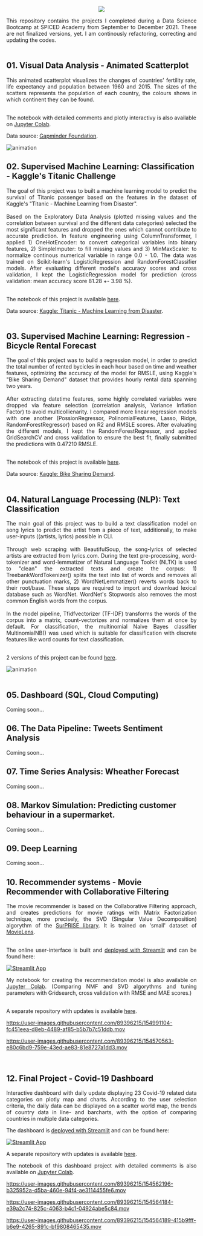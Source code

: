 <p align="center">
  <img src="https://user-images.githubusercontent.com/89396215/148706672-089e1b21-75b3-43a9-b8e4-85428337f7b8.png"/>
</p>

<div align="justify">This repository contains the projects I completed during a Data Science Bootcamp at SPICED Academy from September to December 2021. These are not finalized versions, yet. I am continously refactoring, correcting and updating the codes.</div>
<br>

## 01. Visual Data Analysis - Animated Scatterplot

<div align="justify">This animated scatterplot visualizes the changes of countries' fertility rate, life expectancy and population between 1960 and 2015. The sizes of the scatters represents the population of each country, the colours shows in which continent they can be found.</div><br>

The notebook with detailed comments and plotly interactivy is also available on [Jupyter Colab](https://colab.research.google.com/drive/1lzhl7rgZrw2-1RxhsBOEjXzb86fvKp2n).<br>

Data source: [Gapminder Foundation](https://www.gapminder.org/data/).<br>

![animation](https://raw.githubusercontent.com/orosz-attila/Spiced-Academy-Data-Science-Projects/master/01_visual_data_analysis_animated_scatterplot/images/animation.gif)

## 02. Supervised Machine Learning: Classification - Kaggle's Titanic Challenge

<div align="justify"> The goal of this project was to built a machine learning model to predict the survival of Titanic passenger based on the features in the dataset of Kaggle's "Titanic - Machine Learning from Disaster".</div><br> 

<div align="justify">Based on the Exploratory Data Analysis (plotted missing values and the correlation between survival and the different data categories) selected the most significant features and dropped the ones which cannot contribute to accurate prediction. In feature engineering using ColumnTransformer, I applied 1) OneHotEncoder: to convert categorical variables into binary features, 2) SimpleImputer: to fill missing values and 3) MinMaxScaler: to normalize continous numerical variable in range 0.0 - 1.0. The data was trained on Scikit-learn's LogisticRegression and RandomForestClassifier models. After evaluating different model's accuracy scores and cross validation, I kept the LogisticRegression model for prediction (cross validation: mean accuracy score 81.28 +- 3.98 %).</div><br> 

The notebook of this project is available [here](https://github.com/orosz-attila/Spiced-Academy-Data-Science-Projects/blob/master/02_classification_titanic_challange/2.%20Classification%20-%20Titanic%20ML%20Challenge%20.ipynb).

Data source: [Kaggle: Titanic - Machine Learning from Disaster](https://www.kaggle.com/c/titanic/overview).<br>
<br>

## 03. Supervised Machine Learning: Regression - Bicycle Rental Forecast

<div align="justify">The goal of this project was to build a regression model, in order to predict the total number of rented bycicles in each hour based on time and weather features, optimizing the accuracy of the model for RMSLE, using Kaggle's "Bike Sharing Demand" dataset that provides hourly rental data spanning two years.</div><br> 

<div align="justify">After extracting datetime features, some highly correlated variables were dropped via feature selection (correlation analysis, Variance Inflation Factor) to avoid multicollienarity. I compared more linear regression models with one another (PossionRegressor, PolinomialFeatures, Lasso, Ridge, RandomForestRegressor) based on R2 and RMSLE scores. After evaluating the different models, I kept the RandomForestRegressor, and applied GridSearchCV and cross validation to ensure the best fit, finally submitted the predictions with 0.47210 RMSLE.</div><br>

The notebook of this project is available [here](https://github.com/orosz-attila/Spiced-Academy-Data-Science-Projects/blob/master/03_regression_bycicle_rental_prediction/03_project_bycicle_rental_forecast.ipynb).
<br>

Data source: [Kaggle: Bike Sharing Demand](https://www.kaggle.com/c/bike-sharing-demand/data).<br>
<br>

## 04. Natural Language Processing (NLP): Text Classification

<div align="justify">The main goal of this project was to build a text classification model on song lyrics to predict the artist from a piece of text, additionally, to make user-inputs ((artists, lyrics) possible in CLI.</div><br> 

<div align="justify">Through web scraping with BeautifulSoup, the song-lyrics of selected artists are extracted from lyrics.com. During the text pre-processing, word-tokenizer and word-lemmatizer of Natural Language Toolkit (NLTK) is used to "clean" the extracted texts and create the corpus: 1) TreebankWordTokenizer() splits the text into list of words and removes all other punctuation marks, 2) WordNetLemmatizer() reverts words back to their root/base. These steps are required to import and download lexical database such as WordNet. WordNet's Stopwords also removes the most common English words from the corpus. </div><br>
 
<div align="justify">In the model pipeline, Tfidfvectorizer (TF-IDF) transforms the words of the corpus into a matrix, count-vectorizes and normalizes them at once by default. For classification, the multinomial Naive Bayes classifier MultinomialNB() was used which is suitable for classification with discrete features like word counts for text classification. </div><br>

2 versions of this project can be found [here](https://github.com/orosz-attila/Spiced-Academy-Data-Science-Projects/tree/master/04_nlp_text_classification).

![animation](https://raw.githubusercontent.com/orosz-attila/Spiced-Academy-Data-Science-Projects/master/04_nlp_text_classification/text_classification.gif)<br>
<br>

## 05. Dashboard (SQL, Cloud Computing)

Coming soon... 

## 06. The Data Pipeline: Tweets Sentiment Analysis

Coming soon... 

## 07. Time Series Analysis: Wheather Forecast

Coming soon...

## 08. Markov Simulation: Predicting customer behaviour in a supermarket.

Coming soon...

## 09. Deep Learning

Coming soon...

## 10. Recommender systems - Movie Recommender with Collaborative Filtering

<div align="justify">The movie recommender is based on the Collaborative Filtering approach, and creates predictions for movie ratings with Matrix Factorization technique, more precisely, the SVD (Singular Value Decomposition) algorythm of the <a href="https://surprise.readthedocs.io/en/stable/" target="_blank">SurPRISE library</a>. It is trained on 'small' dataset of <a href="https://grouplens.org/datasets/movielens/" target="_blank">MovieLens</a>.</div><br> 

<p align="justify">The online user-interface is built and <a href="https://docs.streamlit.io/streamlit-cloud/get-started/deploy-an-app" target="_blank">deployed with Streamlit</a> and can be found here:<p>

[![Streamlit App](https://static.streamlit.io/badges/streamlit_badge_black_white.svg)](https://share.streamlit.io/orosz-attila/movie-recommender/main) 
    
<div align="justify">My notebook for creating the recommendation model is also available on <a href="https://colab.research.google.com/drive/1hqZ6X0jy_CcB1tlPvQHUcGcFvkryhkZK" target="_blank">Jupyter Colab</a>. (Comparing NMF and SVD algorythms and tuning parameters with Gridsearch, cross validation with RMSE and MAE scores.)</div><br> 


<p align="justify">A separate repository with updates is available <a href="https://github.com/orosz-attila/Movie-Recommender" target="_blank">here</a>.</p>


https://user-images.githubusercontent.com/89396215/154991104-fc451eea-d8eb-4489-af85-b5b7b7c51ddb.mov


https://user-images.githubusercontent.com/89396215/154570563-e80c6bd9-759e-43ed-ae83-81e8727a1dd3.mov

<br>

## 12. Final Project - Covid-19 Dashboard

<p align="justify">Interactive dashboard with daily update displaying 23 Covid-19 related data categories on plotly map and charts. According to the user selection criteria, the daily data can be displayed on a scatter world map, the trends of country data in line- and barcharts, with the option of comparing countries in multiple data categories.</p>

<p align="justify">The dashboard is <a href="https://docs.streamlit.io/streamlit-cloud/get-started/deploy-an-app" target="_blank">deployed with Streamlit</a> and can be found here:<p>

[![Streamlit App](https://static.streamlit.io/badges/streamlit_badge_black_white.svg)](https://share.streamlit.io/orosz-attila/covid-19-dashboard) 

<p align="justify">A separate repository with updates is available <a href="https://github.com/orosz-attila/Covid-19-Dashboard" target="_blank">here</a>.</p>

<p align="justify">The notebook of this dashboard project with detailed comments is also available on <a href="https://colab.research.google.com/drive/1StLDRJ7LVoPS10AULBxVOJo8rDqnt3U8" target="_blank">Jupyter Colab</a>.</p>

https://user-images.githubusercontent.com/89396215/154562196-b325952a-d5ba-460e-94f4-ae3114455fe6.mov


https://user-images.githubusercontent.com/89396215/154564184-e39a2c74-825c-4063-b4c1-04924abe5c84.mov


https://user-images.githubusercontent.com/89396215/154564189-415b9fff-b6e9-4265-891c-bf9808465435.mov
